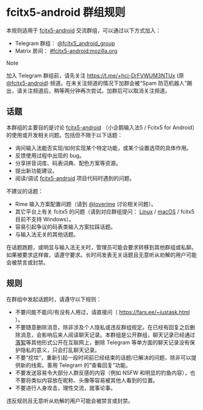 # fcitx5-android 群组规则

本规则适用于 [fcitx5-android](https://github.com/fcitx5-android/fcitx5-android) 交流群组，可以通过以下方式加入：

- Telegram 群组： [@fcitx5_android_group](https://t.me/fcitx5_android_group)
- Matrix 房间： [#fcitx5-android:mozilla.org](https://matrix.to/#/#fcitx5-android:mozilla.org)

> [!NOTE]
> 加入 Telegram 群组前，请先关注 https://t.me/+hci-DrFVWUM3NTUx (原 [@fcitx5-android](https://t.me/fcitx5_android)) 频道。在未关注频道的情况下加群会被“Spam 防范机器人”踢出，请关注频道后，稍等两分钟再次尝试。加群后可以取消关注频道。

## 话题

本群组的主要目的是讨论 [fcitx5-android](https://github.com/fcitx5-android/fcitx5-android) （小企鹅输入法5 / Fcitx5 for Android）的使用或开发相关问题。包括但不限于以下话题：

- 询问输入法能否实现/如何实现某个特定功能，或某个设置选项的具体作用。
- 反馈使用过程中出现的 bug。
- 分享拼音词库、码表词典、配色方案等资源。
- 提出新功能建议。
- 阅读/调试 [fcitx5-android](https://github.com/fcitx5-android/fcitx5-android) 项目代码时遇到的问题。

不建议的话题：

- Rime 输入方案配置问题（请到 [@loverime](https://t.me/loverime) 讨论相关问题）。
- 其它平台上有关 fcitx5 的问题（请到对应群组提问： [Linux](https://fcitx-im.org/telegram/captcha.html) / [macOS](https://t.me/fcitx5macos) / fcitx5 目前不支持 Windows）。
- 容易引起争议的码表类输入方案拉踩话题。
- 与输入法无关的其他话题。

在话题跑题，或明显与输入法无关时，管理员可能会要求转移到其他群组或私聊。如果被要求这样做，请遵守要求。长时间发表无关话题且无意听从劝解的用户可能会被禁言或封禁。

## 规则

在群组中发起话题时，请遵守以下规则：

- 不要问能不能问/有没有人用过，请直接问（ https://fars.ee/~justask.html ）。
- 不要随意删除消息，除非涉及个人隐私或违反群组规定。在已经有回复之后删除消息，会影响后来人阅读聊天记录。本群组是公开群组，聊天记录已经通过[落絮](https://luoxu.torus.icu/#g=1408602006)等其他形式公开在互联网上，删除 Telegram 等单方面的聊天记录没有保护隐私的意义，只会打乱聊天记录。
- 不要“挖坟”，重新引起一段时间前已经结束的话题/已解决的问题，除非可以提供新的线索。善用 Telegram 的“查看回复”功能。
- 不要发送容易令大部分人群反感的内容（例如 NSFW 和明显的钓鱼内容），也不要将类似内容放在昵称、头像等容易被其他人看到的位置。
- 不要进行人身攻击，理性交流，就事论事。

违反规则且无意听从劝解的用户可能会被禁言或封禁。
